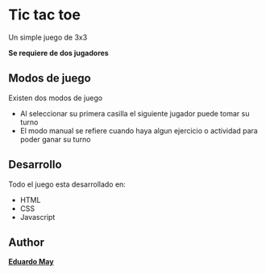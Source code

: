 # Tic tac toe

Un simple juego de 3x3

**Se requiere de dos jugadores**

## Modos de juego

Existen dos modos de juego

-   Al seleccionar su primera casilla el siguiente jugador puede tomar su turno
-   El modo manual se refiere cuando haya algun ejercicio o actividad para poder ganar su turno

## Desarrollo

Todo el juego esta desarrollado en:

-   HTML
-   CSS
-   Javascript

## Author

**[Eduardo May](https://github.com/EduardoMay)**
